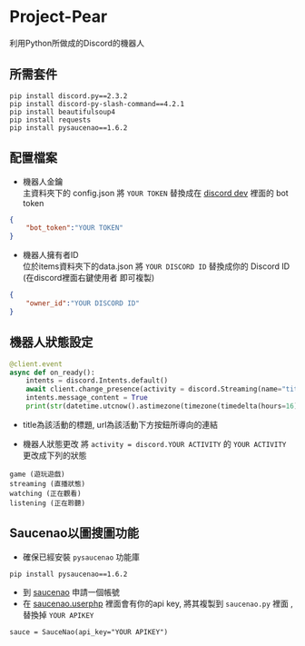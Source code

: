 # Project-Pear
利用Python所做成的Discord的機器人

## 所需套件
```
pip install discord.py==2.3.2 
pip install discord-py-slash-command==4.2.1
pip install beautifulsoup4
pip install requests
pip install pysaucenao==1.6.2 
```

## 配置檔案
- 機器人金鑰  
主資料夾下的 config.json
將 ``YOUR TOKEN`` 替換成在 [discord dev](https://discord.com/developers/applications) 裡面的 bot token
```json
{
    "bot_token":"YOUR TOKEN"
}
```

- 機器人擁有者ID  
位於items資料夾下的data.json
將 ``YOUR DISCORD ID`` 替換成你的 Discord ID (在discord裡面右鍵使用者 即可複製)
```json
{
    "owner_id":"YOUR DISCORD ID"
}
```

## 機器人狀態設定
```py
@client.event
async def on_ready():
    intents = discord.Intents.default()
    await client.change_presence(activity = discord.Streaming(name="title", url="url")) 
    intents.message_content = True
    print(str(datetime.utcnow().astimezone(timezone(timedelta(hours=16)))).split(".",1)[0],"Bot is on ready",client.user)
```
- title為該活動的標題, url為該活動下方按鈕所導向的連結

- 機器人狀態更改
將 ``activity = discord.YOUR ACTIVITY`` 的 ``YOUR ACTIVITY`` 更改成下列的狀態

```
game (遊玩遊戲)
streaming (直播狀態)
watching (正在觀看)
listening (正在聆聽)
```

## Saucenao以圖搜圖功能
- 確保已經安裝 ``pysaucenao`` 功能庫
```
pip install pysaucenao==1.6.2 
```
- 到 [saucenao](https://saucenao.com) 申請一個帳號
- 在 [saucenao.userphp](https://saucenao.com/user.php) 裡面會有你的api key, 將其複製到 ``saucenao.py`` 裡面
  , 替換掉 ``YOUR APIKEY``
```
sauce = SauceNao(api_key="YOUR APIKEY")
```
